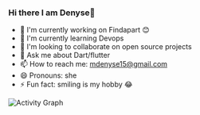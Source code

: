 ### Hi there I am Denyse👋
- 🔭 I'm currently working on Findapart 😊
- 🌱 I'm currently learning Devops
- 👯 I'm looking to collaborate on open source projects
- 💬 Ask me about Dart/flutter
- 📫 How to reach me: mdenyse15@gmail.com
- 😄 Pronouns: she
- ⚡ Fun fact: smiling is my hobby 😂

![Activity Graph](https://activity-graph.herokuapp.com/graph?username=dmutoni&theme=github&hide_border=true&bg_color=0d1117&area_color=1f6fea&line=38d252&point=1f6fea&color=fefefe)
